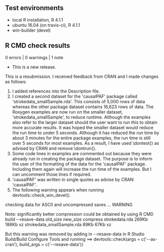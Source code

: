## Test environments
* local R installation, R 4.1.1
* ubuntu 16.04 (on travis-ci), R 4.1.1
* win-builder (devel)

## R CMD check results

0 errors | 0 warnings | 1 note

* This is a new release.

This is a resubmission. I received feedback from CRAN and I made changes as follows:
1. I added references into the Description file.
2. I created a second dataset for the 'causalPAF' package called 'strokedata_smallSample.rda'. This consists of 5,000 rows of data whereas the other package dataset contains 16,623 rows of data. The Roxygen examples are now run on the smaller dataset, 'strokedata_smallSample', to reduce runtime. Although the examples also refer to the larger dataset should the user want to run this to obtain more accurate results. It was hoped the smaller dataset would reduce the run time to under 5 seconds. Although it has reduced the run time by about 3 minutes for the entire package examples, the run time is still over 5 seconds for most examples. As a result, I have used \dontest{} as advised by CRAN and remove \dontrun{}.
3. Some code lines in examples are commented out because they were already run in creating the package dataset. The purpose is to inform the user of the formatting of the data for the 'causalPAF' package. Including them again will increase the run time of the examples. But I can uncomment those lines if required.
4.   'causalPAF' was written in single quotes as advise by CRAN: 'causalPAF'.
5. The following warning appears when running devtools::check_win_devel().

checking data for ASCII and uncompressed saves ... WARNING
  
  Note: significantly better compression could be obtained
        by using R CMD build --resave-data
                             old_size new_size compress
  strokedata.rda                269Kb    186Kb       xz
  strokedata_smallSample.rda     89Kb     67Kb       xz

But this warning was removed by adding in --resave-data in R Studio Build/Build Configure Tools and running ==> devtools::check(args = c('--as-cran'), build_args = c('--resave-data'))
